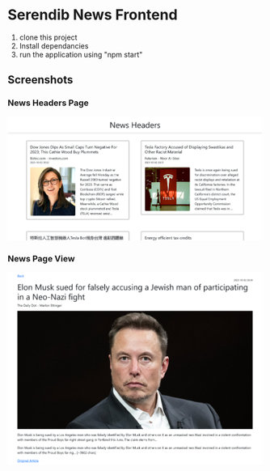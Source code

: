 # Serendib News Frontend
1. clone this project
2. Install dependancies
3. run the application using "npm start"


## Screenshots

### News Headers Page

![News Headers Page](docs/NewsHeadersPage.png)

### News Page View

![News Page](docs/NewsPage.png)
